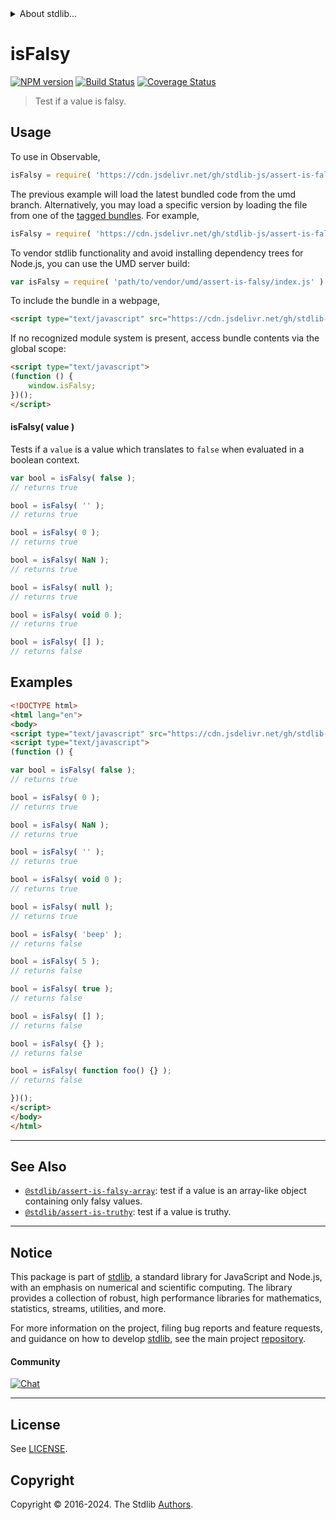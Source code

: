 <!--

@license Apache-2.0

Copyright (c) 2018 The Stdlib Authors.

Licensed under the Apache License, Version 2.0 (the "License");
you may not use this file except in compliance with the License.
You may obtain a copy of the License at

   http://www.apache.org/licenses/LICENSE-2.0

Unless required by applicable law or agreed to in writing, software
distributed under the License is distributed on an "AS IS" BASIS,
WITHOUT WARRANTIES OR CONDITIONS OF ANY KIND, either express or implied.
See the License for the specific language governing permissions and
limitations under the License.

-->


<details>
  <summary>
    About stdlib...
  </summary>
  <p>We believe in a future in which the web is a preferred environment for numerical computation. To help realize this future, we've built stdlib. stdlib is a standard library, with an emphasis on numerical and scientific computation, written in JavaScript (and C) for execution in browsers and in Node.js.</p>
  <p>The library is fully decomposable, being architected in such a way that you can swap out and mix and match APIs and functionality to cater to your exact preferences and use cases.</p>
  <p>When you use stdlib, you can be absolutely certain that you are using the most thorough, rigorous, well-written, studied, documented, tested, measured, and high-quality code out there.</p>
  <p>To join us in bringing numerical computing to the web, get started by checking us out on <a href="https://github.com/stdlib-js/stdlib">GitHub</a>, and please consider <a href="https://opencollective.com/stdlib">financially supporting stdlib</a>. We greatly appreciate your continued support!</p>
</details>

# isFalsy

[![NPM version][npm-image]][npm-url] [![Build Status][test-image]][test-url] [![Coverage Status][coverage-image]][coverage-url] <!-- [![dependencies][dependencies-image]][dependencies-url] -->

> Test if a value is falsy.



<section class="usage">

## Usage

To use in Observable,

```javascript
isFalsy = require( 'https://cdn.jsdelivr.net/gh/stdlib-js/assert-is-falsy@umd/browser.js' )
```
The previous example will load the latest bundled code from the umd branch. Alternatively, you may load a specific version by loading the file from one of the [tagged bundles](https://github.com/stdlib-js/assert-is-falsy/tags). For example,

```javascript
isFalsy = require( 'https://cdn.jsdelivr.net/gh/stdlib-js/assert-is-falsy@v0.2.0-umd/browser.js' )
```

To vendor stdlib functionality and avoid installing dependency trees for Node.js, you can use the UMD server build:

```javascript
var isFalsy = require( 'path/to/vendor/umd/assert-is-falsy/index.js' )
```

To include the bundle in a webpage,

```html
<script type="text/javascript" src="https://cdn.jsdelivr.net/gh/stdlib-js/assert-is-falsy@umd/browser.js"></script>
```

If no recognized module system is present, access bundle contents via the global scope:

```html
<script type="text/javascript">
(function () {
    window.isFalsy;
})();
</script>
```

#### isFalsy( value )

Tests if a `value` is a value which translates to `false` when evaluated in a boolean context.

```javascript
var bool = isFalsy( false );
// returns true

bool = isFalsy( '' );
// returns true

bool = isFalsy( 0 );
// returns true

bool = isFalsy( NaN );
// returns true

bool = isFalsy( null );
// returns true

bool = isFalsy( void 0 );
// returns true

bool = isFalsy( [] );
// returns false
```

</section>

<!-- /.usage -->

<section class="examples">

## Examples

<!-- eslint-disable no-empty-function, no-restricted-syntax -->

<!-- eslint no-undef: "error" -->

```html
<!DOCTYPE html>
<html lang="en">
<body>
<script type="text/javascript" src="https://cdn.jsdelivr.net/gh/stdlib-js/assert-is-falsy@umd/browser.js"></script>
<script type="text/javascript">
(function () {

var bool = isFalsy( false );
// returns true

bool = isFalsy( 0 );
// returns true

bool = isFalsy( NaN );
// returns true

bool = isFalsy( '' );
// returns true

bool = isFalsy( void 0 );
// returns true

bool = isFalsy( null );
// returns true

bool = isFalsy( 'beep' );
// returns false

bool = isFalsy( 5 );
// returns false

bool = isFalsy( true );
// returns false

bool = isFalsy( [] );
// returns false

bool = isFalsy( {} );
// returns false

bool = isFalsy( function foo() {} );
// returns false

})();
</script>
</body>
</html>
```

</section>

<!-- /.examples -->

<!-- Section for related `stdlib` packages. Do not manually edit this section, as it is automatically populated. -->

<section class="related">

* * *

## See Also

-   <span class="package-name">[`@stdlib/assert-is-falsy-array`][@stdlib/assert/is-falsy-array]</span><span class="delimiter">: </span><span class="description">test if a value is an array-like object containing only falsy values.</span>
-   <span class="package-name">[`@stdlib/assert-is-truthy`][@stdlib/assert/is-truthy]</span><span class="delimiter">: </span><span class="description">test if a value is truthy.</span>

</section>

<!-- /.related -->

<!-- Section for all links. Make sure to keep an empty line after the `section` element and another before the `/section` close. -->


<section class="main-repo" >

* * *

## Notice

This package is part of [stdlib][stdlib], a standard library for JavaScript and Node.js, with an emphasis on numerical and scientific computing. The library provides a collection of robust, high performance libraries for mathematics, statistics, streams, utilities, and more.

For more information on the project, filing bug reports and feature requests, and guidance on how to develop [stdlib][stdlib], see the main project [repository][stdlib].

#### Community

[![Chat][chat-image]][chat-url]

---

## License

See [LICENSE][stdlib-license].


## Copyright

Copyright &copy; 2016-2024. The Stdlib [Authors][stdlib-authors].

</section>

<!-- /.stdlib -->

<!-- Section for all links. Make sure to keep an empty line after the `section` element and another before the `/section` close. -->

<section class="links">

[npm-image]: http://img.shields.io/npm/v/@stdlib/assert-is-falsy.svg
[npm-url]: https://npmjs.org/package/@stdlib/assert-is-falsy

[test-image]: https://github.com/stdlib-js/assert-is-falsy/actions/workflows/test.yml/badge.svg?branch=v0.2.0
[test-url]: https://github.com/stdlib-js/assert-is-falsy/actions/workflows/test.yml?query=branch:v0.2.0

[coverage-image]: https://img.shields.io/codecov/c/github/stdlib-js/assert-is-falsy/main.svg
[coverage-url]: https://codecov.io/github/stdlib-js/assert-is-falsy?branch=main

<!--

[dependencies-image]: https://img.shields.io/david/stdlib-js/assert-is-falsy.svg
[dependencies-url]: https://david-dm.org/stdlib-js/assert-is-falsy/main

-->

[chat-image]: https://img.shields.io/gitter/room/stdlib-js/stdlib.svg
[chat-url]: https://app.gitter.im/#/room/#stdlib-js_stdlib:gitter.im

[stdlib]: https://github.com/stdlib-js/stdlib

[stdlib-authors]: https://github.com/stdlib-js/stdlib/graphs/contributors

[umd]: https://github.com/umdjs/umd
[es-module]: https://developer.mozilla.org/en-US/docs/Web/JavaScript/Guide/Modules

[deno-url]: https://github.com/stdlib-js/assert-is-falsy/tree/deno
[deno-readme]: https://github.com/stdlib-js/assert-is-falsy/blob/deno/README.md
[umd-url]: https://github.com/stdlib-js/assert-is-falsy/tree/umd
[umd-readme]: https://github.com/stdlib-js/assert-is-falsy/blob/umd/README.md
[esm-url]: https://github.com/stdlib-js/assert-is-falsy/tree/esm
[esm-readme]: https://github.com/stdlib-js/assert-is-falsy/blob/esm/README.md
[branches-url]: https://github.com/stdlib-js/assert-is-falsy/blob/main/branches.md

[stdlib-license]: https://raw.githubusercontent.com/stdlib-js/assert-is-falsy/main/LICENSE

<!-- <related-links> -->

[@stdlib/assert/is-falsy-array]: https://github.com/stdlib-js/assert-is-falsy-array/tree/umd

[@stdlib/assert/is-truthy]: https://github.com/stdlib-js/assert-is-truthy/tree/umd

<!-- </related-links> -->

</section>

<!-- /.links -->
